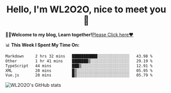<h1 align = "center">Hello, I'm WL2O2O, nice to meet you 👋</h1>

🧑‍💻**Welcome to my blog, Learn together!**[Please Click here❤️](https://wl2o2o.github.io)

📊 **This Week I Spent My Time On:**
<!--START_SECTION:waka-->

```txt
Markdown     2 hrs 32 mins   ███████████░░░░░░░░░░░░░░   43.98 %
Other        1 hr 41 mins    ███████▒░░░░░░░░░░░░░░░░░   29.19 %
TypeScript   44 mins         ███▒░░░░░░░░░░░░░░░░░░░░░   12.91 %
XML          20 mins         █▒░░░░░░░░░░░░░░░░░░░░░░░   05.95 %
Vue.js       20 mins         █▒░░░░░░░░░░░░░░░░░░░░░░░   05.79 %
```

<!--END_SECTION:waka-->

![WL2O2O's GitHub stats](https://github-readme-stats.vercel.app/api?username=wl2o2o&show_icons=true)


<!--
**WL2O2O/WL2O2O** is a ✨ _special_ ✨ repository because its `README.md` (this file) appears on your GitHub profile.

Here are some ideas to get you started:

- 🔭 I’m currently working on ...
- 🌱 I’m currently learning ...
- 👯 I’m looking to collaborate on ...
- 🤔 I’m looking for help with ...
- 💬 Ask me about ...
- 📫 How to reach me: ...
- 😄 Pronouns: ...
- ⚡ Fun fact: ...
-->
